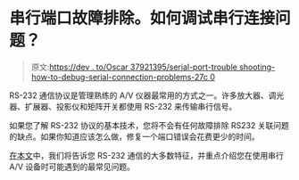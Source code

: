 # 串行端口故障排除。如何调试串行连接问题？

> 原文:[https://dev . to/Oscar 37921395/serial-port-trouble shooting-how-to-debug-serial-connection-problems-27c 0](https://dev.to/oscar37921395/serial-port-troubleshooting-how-to-debug-serial-connection-problems-27c0)

RS-232 通信协议是管理熟练的 A/V 仪器最常用的方式之一。许多放大器、调光器、扩展器、投影仪和矩阵开关都使用 RS-232 来传输串行信号。

如果您了解 RS-232 协议的基本技术，您将不会有任何故障排除 RS232 关联问题的缺点。如果你知道应该怎么做，修复一个端口错误会花费更少的时间。

[在本文](https://www.virtual-serial-port.org/articles/com-port-troubleshooting/)中，我们将告诉您 RS-232 通信的大多数特征，并重点介绍您在使用串行 A/V 设备时可能遇到的最常见问题。